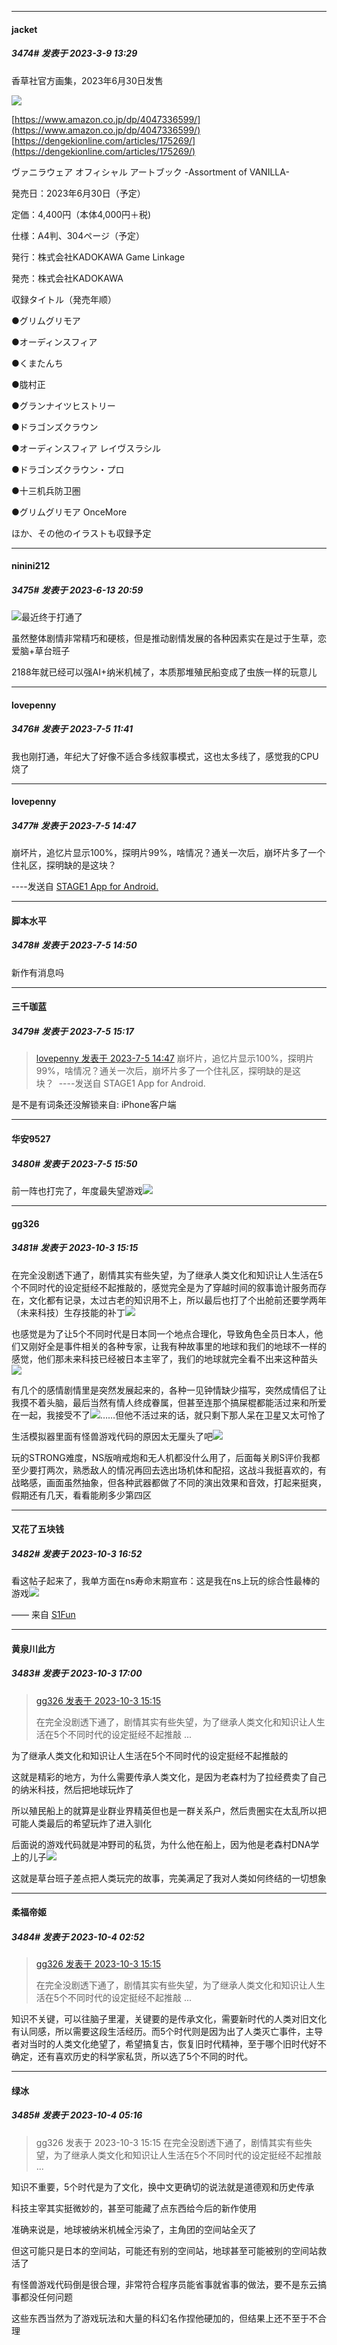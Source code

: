 
*****

####  jacket  
##### 3474#       发表于 2023-3-9 13:29

香草社官方画集，2023年6月30日发售

<img src="https://img.imoutomoe.net/images/2023/03/09/51LjRtvBcML.jpg" referrerpolicy="no-referrer">

[https://www.amazon.co.jp/dp/4047336599/](https://www.amazon.co.jp/dp/4047336599/)
[https://dengekionline.com/articles/175269/](https://dengekionline.com/articles/175269/)

ヴァニラウェア オフィシャル アートブック -Assortment of VANILLA-

発売日：2023年6月30日（予定）

定価：4,400円（本体4,000円＋税)

仕様：A4判、304ページ（予定）

発行：株式会社KADOKAWA Game Linkage

発売：株式会社KADOKAWA

収録タイトル（発売年顺）

●グリムグリモア

●オーディンスフィア

●くまたんち

●胧村正

●グランナイツヒストリー

●ドラゴンズクラウン

●オーディンスフィア レイヴスラシル

●ドラゴンズクラウン・プロ

●十三机兵防卫圏

●グリムグリモア OnceMore

ほか、その他のイラストも収録予定

*****

####  ninini212  
##### 3475#       发表于 2023-6-13 20:59

<img src="https://static.saraba1st.com/image/smiley/face2017/067.png" referrerpolicy="no-referrer">最近终于打通了

虽然整体剧情非常精巧和硬核，但是推动剧情发展的各种因素实在是过于生草，恋爱脑+草台班子

2188年就已经可以强AI+纳米机械了，本质那堆殖民船变成了虫族一样的玩意儿

*****

####  lovepenny  
##### 3476#       发表于 2023-7-5 11:41

我也刚打通，年纪大了好像不适合多线叙事模式，这也太多线了，感觉我的CPU烧了


*****

####  lovepenny  
##### 3477#       发表于 2023-7-5 14:47

崩坏片，追忆片显示100%，探明片99%，啥情况？通关一次后，崩坏片多了一个住礼区，探明缺的是这块？

----发送自 [STAGE1 App for Android.](http://stage1.5j4m.com/?1.37)

*****

####  脚本水平  
##### 3478#       发表于 2023-7-5 14:50

新作有消息吗


*****

####  三千珈蓝  
##### 3479#       发表于 2023-7-5 15:17

<blockquote><a href="httphttps://bbs.saraba1st.com/2b/forum.php?mod=redirect&amp;goto=findpost&amp;pid=61557937&amp;ptid=1847608" target="_blank"> lovepenny 发表于 2023-7-5 14:47</a> 崩坏片，追忆片显示100%，探明片99%，啥情况？通关一次后，崩坏片多了一个住礼区，探明缺的是这块？  ----发送自 STAGE1 App for Android. </blockquote>
是不是有词条还没解锁来自: iPhone客户端


*****

####  华安9527  
##### 3480#       发表于 2023-7-5 15:50

前一阵也打完了，年度最失望游戏<img src="https://static.saraba1st.com/image/smiley/face2017/001.png" referrerpolicy="no-referrer">

*****

####  gg326  
##### 3481#       发表于 2023-10-3 15:15

在完全没剧透下通了，剧情其实有些失望，为了继承人类文化和知识让人生活在5个不同时代的设定挺经不起推敲的，感觉完全是为了穿越时间的叙事诡计服务而存在，文化都有记录，太过古老的知识用不上，所以最后也打了个出舱前还要学两年（未来科技）生存技能的补丁<img src="https://static.saraba1st.com/image/smiley/face2017/037.png" referrerpolicy="no-referrer">

也感觉是为了让5个不同时代是日本同一个地点合理化，导致角色全员日本人，他们又刚好全是事件相关的各种专家，让我有种故事里的地球和我们的地球不一样的感觉，他们那未来科技已经被日本主宰了，我们的地球就完全看不出来这种苗头<img src="https://static.saraba1st.com/image/smiley/face2017/009.gif" referrerpolicy="no-referrer">

有几个的感情剧情里是突然发展起来的，各种一见钟情缺少描写，突然成情侣了让我摸不着头脑，最后当然有情人终成眷属，但甚至连那个搞屎棍都能活过来和所爱在一起，我接受不了<img src="https://static.saraba1st.com/image/smiley/face2017/131.png" referrerpolicy="no-referrer">……但他不活过来的话，就只剩下那人呆在卫星又太可怜了

生活模拟器里面有怪兽游戏代码的原因太无厘头了吧<img src="https://static.saraba1st.com/image/smiley/face2017/018.png" referrerpolicy="no-referrer">

玩的STRONG难度，NS版哨戒炮和无人机都没什么用了，后面每关刷S评价我都至少要打两次，熟悉敌人的情况再回去选出场机体和配招，这战斗我挺喜欢的，有战略感，画面虽然抽象，但各种武器都做了不同的演出效果和音效，打起来挺爽，假期还有几天，看看能刷多少第四区


*****

####  又花了五块钱  
##### 3482#       发表于 2023-10-3 16:52

看这帖子起来了，我单方面在ns寿命末期宣布：这是我在ns上玩的综合性最棒的游戏<img src="https://static.saraba1st.com/image/smiley/face2017/066.png" referrerpolicy="no-referrer">

—— 来自 [S1Fun](https://s1fun.koalcat.com)

*****

####  黄泉川此方  
##### 3483#       发表于 2023-10-3 17:00

<blockquote><a href="httphttps://bbs.saraba1st.com/2b/forum.php?mod=redirect&amp;goto=findpost&amp;pid=62603353&amp;ptid=1847608" target="_blank">gg326 发表于 2023-10-3 15:15</a>

在完全没剧透下通了，剧情其实有些失望，为了继承人类文化和知识让人生活在5个不同时代的设定挺经不起推敲 ...</blockquote>
为了继承人类文化和知识让人生活在5个不同时代的设定挺经不起推敲的

这就是精彩的地方，为什么需要传承人类文化，是因为老森村为了拉经费卖了自己的纳米科技，然后把地球玩炸了

所以殖民船上的就算是业群业界精英但也是一群关系户，然后贵圈实在太乱所以把可能人类最后的希望玩炸了进入驯化

后面说的游戏代码就是冲野司的私货，为什么他在船上，因为他是老森村DNA学上的儿子<img src="https://static.saraba1st.com/image/smiley/face2017/032.png" referrerpolicy="no-referrer">

这就是草台班子差点把人类玩完的故事，完美满足了我对人类如何终结的一切想象


*****

####  柔福帝姬  
##### 3484#       发表于 2023-10-4 02:52

<blockquote><a href="httphttps://bbs.saraba1st.com/2b/forum.php?mod=redirect&amp;goto=findpost&amp;pid=62603353&amp;ptid=1847608" target="_blank">gg326 发表于 2023-10-3 15:15</a>

在完全没剧透下通了，剧情其实有些失望，为了继承人类文化和知识让人生活在5个不同时代的设定挺经不起推敲 ...</blockquote>
知识不关键，可以往脑子里灌，关键要的是传承文化，需要新时代的人类对旧文化有认同感，所以需要这段生活经历。而5个时代则是因为出了人类灭亡事件，主导者对当时的人类文化绝望了，希望搞复古，恢复旧时代精神，至于哪个旧时代好不确定，还有喜欢历史的科学家私货，所以选了5个不同的时代。


*****

####  绿冰  
##### 3485#       发表于 2023-10-4 05:16

<blockquote>gg326 发表于 2023-10-3 15:15
在完全没剧透下通了，剧情其实有些失望，为了继承人类文化和知识让人生活在5个不同时代的设定挺经不起推敲 ...</blockquote>
知识不重要，5个时代是为了文化，换中文更确切的说法就是道德观和历史传承

科技主宰其实挺微妙的，甚至可能藏了点东西给今后的新作使用

准确来说是，地球被纳米机械全污染了，主角团的空间站全灭了

但这可能只是日本的空间站，可能还有别的空间站，地球甚至可能被别的空间站救活了

有怪兽游戏代码倒是很合理，非常符合程序员能省事就省事的做法，要不是东云搞事都没任何问题

这些东西当然为了游戏玩法和大量的科幻名作捏他硬加的，但结果上还不至于不合理

